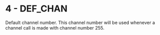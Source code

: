# 4 - DEF_CHAN

Default channel number. This channel number will be used whenever а channel call is made with channel number 255.

